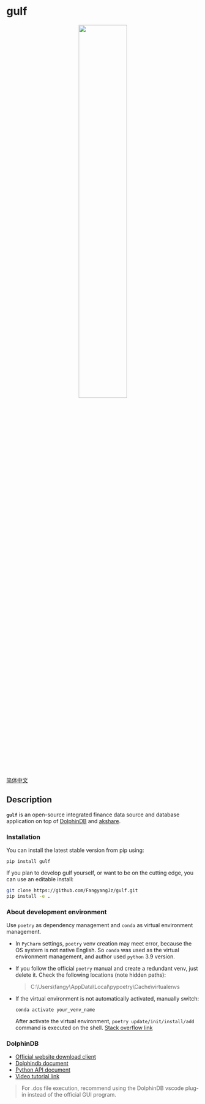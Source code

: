 gulf
========================
<div align="center">
<img src="https://github.com/FangyangJz/gulf/assets/19723117/2d2a06b7-e4f5-429a-b87a-1b850070d033?raw=true" width="50%">
</div>

[简体中文](README_CN.md)

## Description

**`gulf`** is an open-source integrated finance data source and database application on top of [DolphinDB](https://www.dolphindb.com/) and [akshare](https://github.com/akfamily/akshare).

### Installation

You can install the latest stable version from pip using:
```
pip install gulf
```
If you plan to develop gulf yourself, or want to be on the cutting edge, you can use an editable install:
```bash
git clone https://github.com/FangyangJz/gulf.git
pip install -e .
```

### About development environment

Use `poetry` as dependency management and `conda` as virtual environment management.

* In `PyCharm` settings, `poetry` venv creation may meet error, because the OS system is not native English. So `conda` was used as the virtual environment management, and author used `python` 3.9 version.

* If you follow the official `poetry` manual and create a redundant venv, just delete it. Check the following locations (note hidden paths):

    > C:\Users\fangy\AppData\Local\pypoetry\Cache\virtualenvs


* If the virtual environment is not automatically activated, manually switch:
    ```
    conda activate your_venv_name
    ```
    After activate the virtual environment, `poetry update/init/install/add` command is executed on the shell. [Stack overflow link](https://stackoverflow.com/questions/70851048/does-it-make-sense-to-use-conda-poetry)

### DolphinDB 

* [Official website download client](https://www.dolphindb.cn/)
* [Dolphindb document](https://docs.dolphindb.cn/zh/help/index.html)
* [Python API document](https://gitee.com/dolphindb/api_python3/blob/master/README_CN.md)
* [Video tutorial link](https://space.bilibili.com/1351925320)

> For .dos file execution, recommend using the DolphinDB vscode plug-in instead of the official GUI program.

